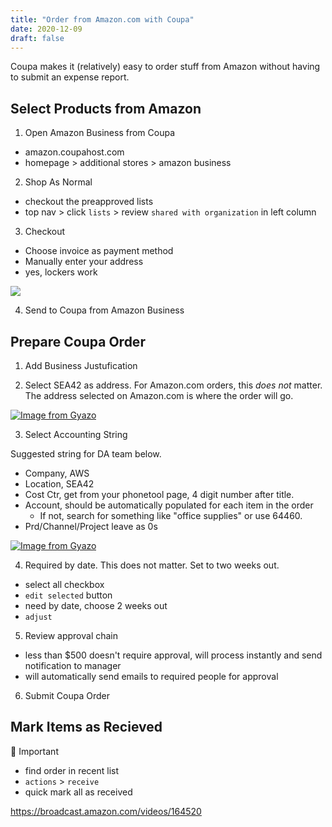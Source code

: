 ```yaml
---
title: "Order from Amazon.com with Coupa"
date: 2020-12-09
draft: false
---
```


Coupa makes it (relatively) easy to order stuff from Amazon without having to submit an expense report. 

## Select Products from Amazon

1. Open Amazon Business from Coupa
- amazon.coupahost.com
- homepage > additional stores > amazon business

2. Shop As Normal
- checkout the preapproved lists
- top nav > click `lists` > review `shared with organization` in left column

3. Checkout
- Choose invoice as payment method
- Manually enter your address
- yes, lockers work

![](https://i.gyazo.com/c14c58ca1fd4f798f371296050f9154b.png)

4. Send to Coupa from Amazon Business

## Prepare Coupa Order

1. Add Business Justufication

2. Select SEA42 as address. For Amazon.com orders, this *does not* matter. The address selected on Amazon.com is where the order will go. 

[![Image from Gyazo](https://i.gyazo.com/1c9561be513c0f0ecd3f605ae724fa1f.png)](https://gyazo.com/1c9561be513c0f0ecd3f605ae724fa1f)

3. Select Accounting String

Suggested string for DA team below. 

- Company, AWS
- Location, SEA42
- Cost Ctr, get from your phonetool page, 4 digit number after title. 
- Account, should be automatically populated for each item in the order
    - If not, search for something like "office supplies" or use 64460. 
- Prd/Channel/Project leave as 0s

[![Image from Gyazo](https://i.gyazo.com/dff3d827f3b8ddc5dea5b3d92aebcdcb.png)](https://gyazo.com/dff3d827f3b8ddc5dea5b3d92aebcdcb)

4. Required by date. This does not matter. Set to two weeks out. 

- select all checkbox 
- `edit selected` button 
- need by date, choose 2 weeks out
- `adjust`


5. Review approval chain
- less than $500 doesn't require approval, will process instantly and send notification to manager 
- will automatically send emails to required people for approval


6. Submit Coupa Order


## Mark Items as Recieved 
🚩 Important

- find order in recent list
- `actions` > `receive`
- quick mark all as received

https://broadcast.amazon.com/videos/164520

